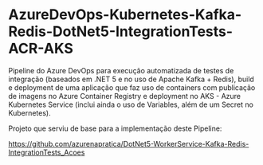 # AzureDevOps-Kubernetes-Kafka-Redis-DotNet5-IntegrationTests-ACR-AKS
Pipeline do Azure DevOps para execução automatizada de testes de integração (baseados em .NET 5 e no uso de Apache Kafka + Redis), build e deployment de uma aplicação que faz uso de containers com publicação de imagens no Azure Container Registry e deployment no AKS - Azure Kubernetes Service (inclui ainda o uso de Variables, além de um Secret no Kubernetes).

Projeto que serviu de base para a implementação deste Pipeline:

https://github.com/azurenapratica/DotNet5-WorkerService-Kafka-Redis-IntegrationTests_Acoes
